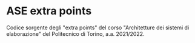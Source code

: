 # ASE extra points
Codice sorgente degli "extra points" del corso "Architetture dei sistemi di elaborazione" del Politecnico di Torino, a.a. 2021/2022.  

